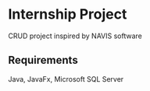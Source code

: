 # Internship Project

CRUD project inspired by NAVIS software

## Requirements

Java, JavaFx, Microsoft SQL Server

